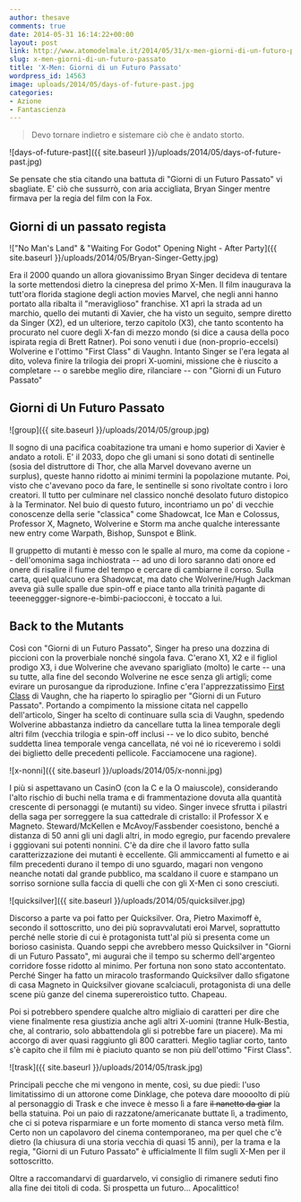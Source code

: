 ```yaml
---
author: thesave
comments: true
date: 2014-05-31 16:14:22+00:00
layout: post
link: http://www.atomodelmale.it/2014/05/31/x-men-giorni-di-un-futuro-passato/
slug: x-men-giorni-di-un-futuro-passato
title: 'X-Men: Giorni di un Futuro Passato'
wordpress_id: 14563
image: uploads/2014/05/days-of-future-past.jpg
categories:
- Azione
- Fantascienza
---
```


<blockquote>
  Devo tornare indietro e sistemare ciò che è andato storto.
</blockquote>

![days-of-future-past]({{ site.baseurl }}/uploads/2014/05/days-of-future-past.jpg)

Se pensate che stia citando una battuta di "Giorni di un Futuro Passato" vi sbagliate. E' ciò che sussurrò, con aria accigliata, Bryan Singer mentre firmava per la regia del film con la Fox.

## Giorni di un passato regista

!["No Man's Land" & "Waiting For Godot" Opening Night - After Party]({{ site.baseurl }}/uploads/2014/05/Bryan-Singer-Getty.jpg)

Era il 2000 quando un allora giovanissimo Bryan Singer decideva di tentare la sorte mettendosi dietro la cinepresa del primo X-Men. Il film inaugurava la tutt'ora florida stagione degli action movies Marvel, che negli anni hanno portato alla ribalta il "meraviglioso" franchise. X1 aprì la strada ad un marchio, quello dei mutanti di Xavier, che ha visto un seguito, sempre diretto da Singer (X2), ed un ulteriore, terzo capitolo (X3), che tanto scontento ha procurato nel cuore degli X-fan di mezzo mondo (si dice a causa della poco ispirata regia di Brett Ratner). Poi sono venuti i due (non-proprio-eccelsi) Wolverine e l'ottimo "First Class" di Vaughn. Intanto Singer se l'era legata al dito, voleva finire la trilogia dei propri X-uomini, missione che è riuscito a completare -- o sarebbe meglio dire, rilanciare -- con "Giorni di un Futuro Passato"

## Giorni di Un Futuro Passato

![group]({{ site.baseurl }}/uploads/2014/05/group.jpg)

Il sogno di una pacifica coabitazione tra umani e homo superior di Xavier è andato a rotoli. E' il 2033, dopo che gli umani si sono dotati di sentinelle (sosia del distruttore di Thor, che alla Marvel dovevano averne un surplus), queste hanno ridotto ai minimi termini la popolazione mutante. Poi, visto che c'avevano poco da fare, le sentinelle si sono rivoltate contro i loro creatori. Il tutto per culminare nel classico nonché desolato futuro distopico à la Terminator. Nel buio di questo futuro, incontriamo un po' di vecchie conoscenze della serie "classica" come Shadowcat, Ice Man e Colossus, Professor X, Magneto, Wolverine e Storm ma anche qualche interessante new entry come Warpath, Bishop, Sunspot e Blink.

Il gruppetto di mutanti è messo con le spalle al muro, ma come da copione -- dell'omonima saga inchiostrata -- ad uno di loro saranno dati onore ed onere di risalire il fiume del tempo e cercare di cambiarne il corso. Sulla carta, quel qualcuno era Shadowcat, ma dato che Wolverine/Hugh Jackman aveva già sulle spalle due spin-off e piace tanto alla trinità pagante di teeeneggger-signore-e-bimbi-paciocconi, è toccato a lui.

## Back to the Mutants

Così con "Giorni di un Futuro Passato", Singer ha preso una dozzina di piccioni con la proverbiale nonché singola fava. C'erano X1, X2 e il figliol prodigo X3, i due Wolverine che avevano sparigliato (molto) le carte -- una su tutte, alla fine del secondo Wolverine ne esce senza gli artigli; come evirare un purosangue da riproduzione. Infine c'era l'apprezzatissimo [First Class](/2011/06/29/x-men-first-class.html) di Vau­ghn, che ha riaperto lo spiraglio per "Giorni di un Futuro Passato". Portando a compimento la missione citata nel cappello dell'articolo, Singer ha scelto di continuare sulla scia di Vaughn, spedendo Wolverine abbastanza indietro da cancellare tutta la linea temporale degli altri film (vecchia trilogia e spin-off inclusi -- ve lo dico subito, benché suddetta linea temporale venga cancellata, né voi né io riceveremo i soldi dei biglietto delle precedenti pellicole. Facciamocene una ragione).

![x-nonni]({{ site.baseurl }}/uploads/2014/05/x-nonni.jpg)

I più si aspettavano un CasinO (con la C e la O maiuscole), considerando l'alto rischio di buchi nella trama e di frammentazione dovuta alla quantità crescente di personaggi (e mutanti) su video. Singer invece sfrutta i pilastri della saga per sorreggere la sua cattedrale di cristallo: il Professor X e Magneto. Steward/McKellen e McAvoy/Fassbender coesistono, benché a distanza di 50 anni gli uni dagli altri, in modo egregio, pur facendo prevalere i gggiovani sui potenti nonnini.
C'è da dire che il lavoro fatto sulla caratterizzazione dei mutanti è eccellente. Gli ammiccamenti al fumetto e ai film precedenti durano il tempo di uno sguardo, magari non vengono neanche notati dal grande pubblico, ma scaldano il cuore e stampano un sorriso sornione sulla faccia di quelli che con gli X-Men ci sono cresciuti.

![quicksilver]({{ site.baseurl }}/uploads/2014/05/quicksilver.jpg)

Discorso a parte va poi fatto per Quicksilver. Ora, Pietro Maximoff è, secondo il sottoscritto, uno dei più sopravvalutati eroi Marvel, soprattutto perché nelle storie di cui è protagonista tutt'al più si presenta come un borioso casinista. Quando seppi che avrebbero messo Quicksilver in "Giorni di un Futuro Passato", mi augurai che il tempo su schermo dell'argenteo corridore fosse ridotto al minimo. Per fortuna non sono stato accontentato. Perché Singer ha fatto un miracolo trasformando Quicksilver dallo sfigatone di casa Magneto in Quicksilver giovane scalciaculi, protagonista di una delle scene più ganze del cinema supereroistico tutto. Chapeau.

Poi si potrebbero spendere qualche altro migliaio di caratteri per dire che viene finalmente resa giustizia anche agli altri X-uomini (tranne Hulk-Bestia, che, al contrario, solo abbattendola gli si potrebbe fare un piacere). Ma mi accorgo di aver quasi raggiunto gli 800 caratteri. Meglio tagliar corto, tanto s'è capito che il film mi è piaciuto quanto se non più dell'ottimo "First Class".

![trask]({{ site.baseurl }}/uploads/2014/05/trask.jpg)

Principali pecche che mi vengono in mente, così, su due piedi: l'uso limitatissimo di un attorone come Dinklage, che poteva dare moooolto di più al personaggio di Trask e che invece è messo lì a fare <del>il nanetto da giar</del> la bella statuina. Poi un paio di razzatone/americanate buttate lì, a tradimento, che ci si poteva risparmiare e un forte momento di stanca verso metà film. Certo non un capolavoro del cinema contemporaneo, ma per quel che c'è dietro (la chiusura di una storia vecchia di quasi 15 anni), per la trama e la regia, "Giorni di un Futuro Passato" è ufficialmente Il film sugli X-Men per il sottoscritto.

Oltre a raccomandarvi di guardarvelo, vi consiglio di rimanere seduti fino alla fine dei titoli di coda.
Si prospetta un futuro... Apocalittico!
